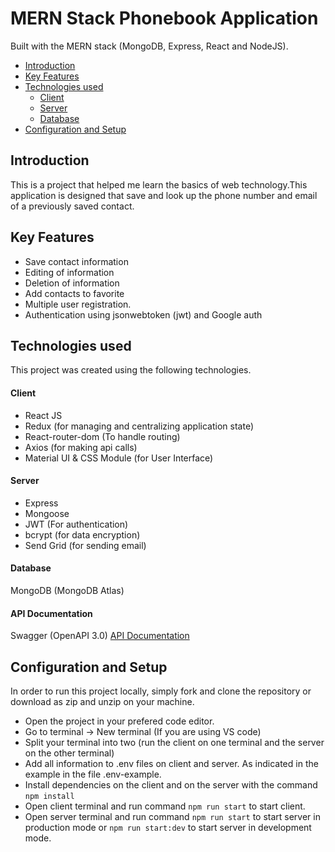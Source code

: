 # MERN Stack Phonebook Application

Built with the MERN stack (MongoDB, Express, React and NodeJS).

- [Introduction](#introduction)
- [Key Features](#key-features)
- [Technologies used](#technologies-used)
  - [Client](#client)
  - [Server](#server)
  - [Database](#database)
- [Configuration and Setup](#configuration-and-setup)

## Introduction

This is a project that helped me learn the basics of web technology.This application is designed that save and look up the phone number and email of a previously saved contact.

## Key Features

- Save contact information
- Editing of information
- Deletion of information
- Add contacts to favorite
- Multiple user registration.
- Authentication using jsonwebtoken (jwt) and Google auth

## Technologies used

This project was created using the following technologies.

#### Client

- React JS
- Redux (for managing and centralizing application state)
- React-router-dom (To handle routing)
- Axios (for making api calls)
- Material UI & CSS Module (for User Interface)

#### Server

- Express
- Mongoose
- JWT (For authentication)
- bcrypt (for data encryption)
- Send Grid (for sending email)

#### Database

MongoDB (MongoDB Atlas)

#### API Documentation 

Swagger (OpenAPI 3.0) [API Documentation](https://phonebook-api-atj5.onrender.com/api-docs/)

## Configuration and Setup

In order to run this project locally, simply fork and clone the repository or download as zip and unzip on your machine.

- Open the project in your prefered code editor.
- Go to terminal -> New terminal (If you are using VS code)
- Split your terminal into two (run the client on one terminal and the server on the other terminal)
- Add all information to .env files on client and server. As indicated in the example in the file .env-example.
- Install dependencies on the client and on the server with the command `npm install`
- Open client terminal and run command `npm run start` to start client.
- Open server terminal and run command `npm run start` to start server in production mode or `npm run start:dev` to start server in development mode.
